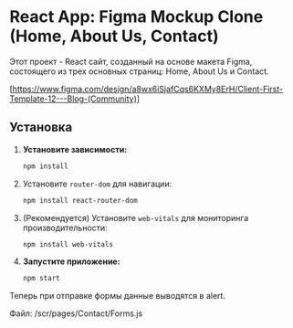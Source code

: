 # React App: Figma Mockup Clone (Home, About Us, Contact)

Этот проект - React сайт, созданный на основе макета Figma, состоящего из трех основных страниц: Home, About Us и Contact.

[https://www.figma.com/design/a8wx6iSjafCqs6KXMy8ErH/Client-First-Template-12---Blog-(Community)]

## Установка

1.  **Установите зависимости:**

    ```bash
    npm install
    ```
2.  Установите `router-dom` для навигации:

    ```bash
    npm install react-router-dom
    ```

3.  (Рекомендуется) Установите `web-vitals` для мониторинга производительности:

    ```bash
    npm install web-vitals
    ```

4.  **Запустите приложение:**

    ```bash
    npm start
    ```
 
Теперь при отправке формы данные выводятся в alert.  

Файл: /scr/pages/Contact/Forms.js
